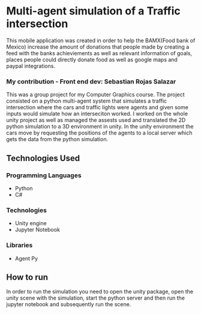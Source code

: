 # Multi-agent simulation of a Traffic intersection 
This mobile application was created in order to help the BAMX(Food bank of Mexico) increase the amount of donations that people made by creating a feed with the banks achieviements as well as relevant information of goals, places people could directly donate food as well as google maps and paypal integrations. 

### My contribution - Front end dev: Sebastian Rojas Salazar 
This was a group project for my Computer Graphics course. The project consisted on a python multi-agent system that simulates a traffic intersection where the cars and traffic lights were agents and given some inputs would simulate
how an interseciton worked. I worked on the whole unity project as well as managed the assests used and translated the 2D python simulation to a 3D environment in unity. 
In the unity environment the cars move by requesting the positions of the agents to a local server which gets the data from the python simulation.

Technologies Used
---------------
### Programming Languages
- Python
- C#

### Technologies
- Unity engine
- Jupyter Notebook

### Libraries
- Agent Py

How to run
---------------
In order to run the simulation you need to open the unity package, open the unity scene with the simulation, start the python server and then run the jupyter notebook and subsequently run the scene. 
